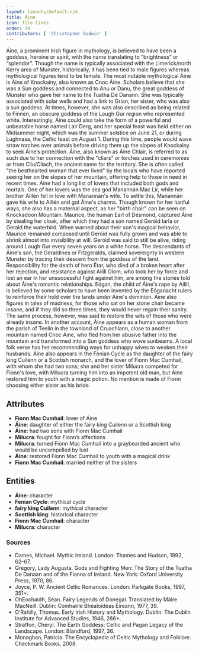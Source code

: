```yaml
---
layout: layouts/default.njk
title: Áine
icon: file-lines
order: 74
contributors: [ 'Christopher Godwin' ]
---
```

Áine, a prominent Irish figure in mythology, is believed to have been a goddess, heroine or spirit, with the name translating to “brightness” or “splendor”. Though the name is typically associated with the Limerick/north Kerry area of Munster, historically, it has been tied to male figures whereas mythological figures tend to be female. The most notable mythological Áine is Áine of Knockainy, also known as Cnoc Áine. Scholars believe that she was a Sun goddess and connected to Anu or Danu, the great goddess of Munster who gave her name to the Tuatha Dé Danann. She was typically associated with solar wells and had a link to Grian, her sister, who was also a sun goddess. At times, however, she was also described as being related to Finnen, an obscure goddess of the Lough Gur region who represented white. Interestingly, Áine could also take the form of a powerful and unbeatable horse named Lair Derg, and her special feast was held either on Midsummer night, which was the summer solstice on June 21, or during Lughnasa, the Celtic feast on August 1. During this time, people would wave straw torches over animals before driving them up the slopes of Knockainy to seek Áine’s protection. Áine, also known as Áine Chlair, is referred to as such due to her connection with the "cliars" or torches used in ceremonies or from Cliu/Cliach, the ancient name for the territory. She is often called "the besthearted woman that ever lived" by the locals who have reported seeing her on the slopes of her mountain, offering help to those in need in recent times. Áine had a long list of lovers that included both gods and mortals. One of her lovers was the sea god Manannán Mac Lir, while her brother Aillén fell in love with Manannán's wife. To settle this, Manannán gave his wife to Aillén and got Áine's charms. Though known for her lustful ways, she also has a maternal aspect, as her "birth chair" can be seen on Knockadoon Mountain. Maurice, the human Earl of Desmond, captured Áine by stealing her cloak, after which they had a son named Geróid Iarla or Gerald the waterbird. When warned about their son's magical behavior, Maurice remained composed until Geróid was fully grown and was able to shrink almost into invisibility at will. Geróid was said to still be alive, riding around Lough Gur every seven years on a white horse. The descendants of Áine's son, the Geraldines or Fitzgeralds, claimed sovereignty in western Munster by tracing their descent from the goddess of the land. Responsibility for the death of hero Étar, who died of a broken heart after her rejection, and resistance against Ailill Olom, who took her by force and lost an ear in her unsuccessful fight against him, are among the stories told about Áine's romantic relationships. Eógan, the child of Áine's rape by Ailill, is believed by some scholars to have been invented by the Eóganacht rulers to reinforce their hold over the lands under Áine's dominion. Áine also figures in tales of madness, for those who sat on her stone chair became insane, and if they did so three times, they would never regain their sanity. The same process, however, was said to restore the wits of those who were already insane. In another account, Áine appears as a human woman from the parish of Teelin in the townland of Cruachlann, close to another mountain named Cnoc Áine, who fled from her abusive father into the mountain and transformed into a Sun goddess who wove sunbeams. A local folk verse has her recommending ways for unhappy wives to weaken their husbands. Áine also appears in the Fenian Cycle as the daughter of the fairy king Cuilenn or a Scottish monarch, and the lover of Fionn Mac Cumhail, with whom she had two sons; she and her sister Milucra competed for Fionn's love, with Milucra turning him into an impotent old man, but Áine restored him to youth with a magic potion. No mention is made of Fionn choosing either sister as his bride.

## Attributes

- **Fionn Mac Cumhail**: lover of Áine
- **Áine**: daughter of either the fairy king Cuilenn or a Scottish king
- **Áine**: had two sons with Fionn Mac Cumhail
- **Milucra**: fought for Fionn’s affections
- **Milucra**: turned Fionn Mac Cumhail into a graybearded ancient who would be uncompelled by lust
- **Áine**: restored Fionn Mac Cumhail to youth with a magical drink
- **Fionn Mac Cumhail**: married neither of the sisters

## Entities

- **Áine**: character
- **Fenian Cycle**: mythical cycle
- **fairy king Cuilenn**: mythical character
- **Scottish king**: historical character
- **Fionn Mac Cumhail**: character
- **Milucra**: character

### Sources

- Dames, Michael. Mythic Ireland. London: Thames and Hudson, 1992, 62–67.
- Gregory, Lady Augusta. Gods and Fighting Men: The Story of the Tuatha De Danaan and of the Fianna of Ireland. New York: Oxford University Press, 1970, 86.
- Joyce, P. W. Ancient Celtic Romances. London: Parkgate Books, 1997, 351+.
- OhEochaidh, Séan. Fairy Legends of Donegal. Translated by Máire MacNeill. Dublin: Comhairle Bhéaloideas Éireann, 1977, 39.
- O’Rahilly, Thomas. Early Irish History and Mythology. Dublin: The Dublin Institute for Advanced Studies, 1946, 286+.
- Straffon, Cheryl. The Earth Goddess: Celtic and Pagan Legacy of the Landscape. London: Blandford, 1997, 36.
- Monaghan, Patricia. The Encyclopedia of Celtic Mythology and Folklore. Checkmark Books, 2008.

